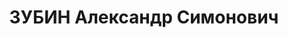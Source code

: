 ---
title: ЗУБИН Александр Симонович
description: "Род. в 1891, член ВКП(б). Проживал: г. Оренбург. Начальник облфинуправления\
  \ \n  Приговор: ВК ВС СССР, 31.01.1938 – ВМН. \n  Реабилитирован март 1957"
---